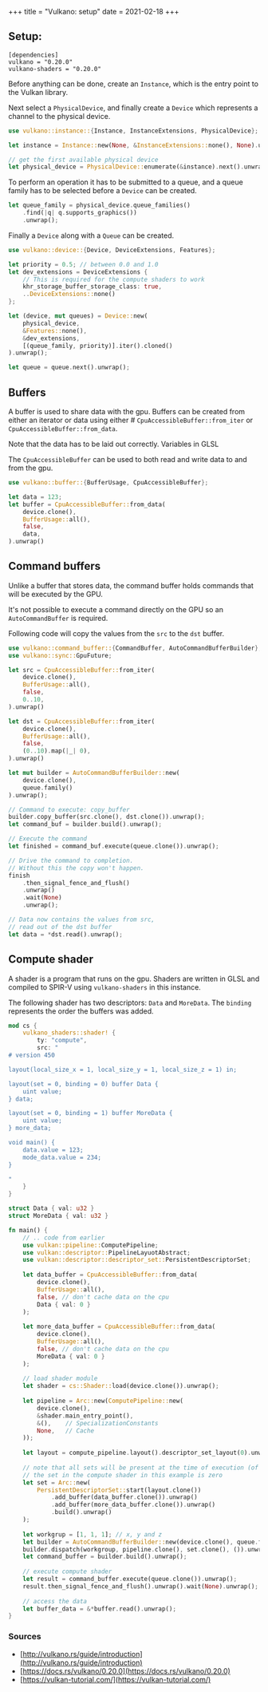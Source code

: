 +++
title = "Vulkano: setup"
date = 2021-02-18
+++

## Setup:

```
[dependencies]
vulkano = "0.20.0"
vulkano-shaders = "0.20.0"
```

Before anything can be done, create an `Instance`, which is the entry point to
the Vulkan library.

Next select a `PhysicalDevice`, and finally create a `Device` which represents
a channel to the physical device.

```rust
use vulkano::instance::{Instance, InstanceExtensions, PhysicalDevice};

let instance = Instance::new(None, &InstanceExtensions::none(), None).unwrap();

// get the first available physical device
let physical_device = PhysicalDevice::enumerate(&instance).next().unwrap();
```

To perform an operation it has to be submitted to a queue, and a queue family
has to be selected before a `Device` can be created.

```rust
let queue_family = physical_device.queue_families()
    .find(|q| q.supports_graphics())
    .unwrap();

```

Finally a `Device` along with a `Queue` can be created.

```rust
use vulkano::device::{Device, DeviceExtensions, Features};

let priority = 0.5; // between 0.0 and 1.0
let dev_extensions = DeviceExtensions {
    // This is required for the compute shaders to work
    khr_storage_buffer_storage_class: true,
    ..DeviceExtensions::none()
};

let (device, mut queues) = Device::new(
    physical_device,
    &Features::none(),
    &dev_extensions,
    [(queue_family, priority)].iter().cloned()
).unwrap();

let queue = queue.next().unwrap();
```

## Buffers

A buffer is used to share data with the gpu. Buffers can be created from either
an iterator or data using either # `CpuAccessibleBuffer::from_iter` or
`CpuAccessibleBuffer::from_data`.

Note that the data has to be laid out correctly.
Variables in GLSL 

The `CpuAccessibleBuffer` can be used to both read and write data to and from
the gpu.

```rust
use vulkano::buffer::{BufferUsage, CpuAccessibleBuffer};

let data = 123;
let buffer = CpuAccessibleBuffer::from_data(
    device.clone(),
    BufferUsage::all(),
    false,
    data,
).unwrap()
```

## Command buffers

Unlike a buffer that stores data, the command buffer holds commands that will be
executed by the GPU.

It's not possible to execute a command directly on the GPU so an `AutoCommandBuffer`
is required.

Following code will copy the values from the `src` to the `dst` buffer.

```rust
use vulkano::command_buffer::{CommandBuffer, AutoCommandBufferBuilder};
use vulkano::sync::GpuFuture;

let src = CpuAccessibleBuffer::from_iter(
    device.clone(),
    BufferUsage::all(),
    false,
    0..10,
).unwrap()

let dst = CpuAccessibleBuffer::from_iter(
    device.clone(),
    BufferUsage::all(),
    false,
    (0..10).map(|_| 0),
).unwrap()

let mut builder = AutoCommandBufferBuilder::new(
    device.clone(),
    queue.family()
).unwrap();

// Command to execute: copy_buffer
builder.copy_buffer(src.clone(), dst.clone()).unwrap();
let command_buf = builder.build().unwrap();

// Execute the command
let finished = command_buf.execute(queue.clone()).unwrap();

// Drive the command to completion.
// Without this the copy won't happen.
finish
    .then_signal_fence_and_flush()
    .unwrap()
    .wait(None)
    .unwrap();

// Data now contains the values from src, 
// read out of the dst buffer
let data = *dst.read().unwrap();
```

## Compute shader

A shader is a program that runs on the gpu. Shaders are written in GLSL and
compiled to SPIR-V using `vulkano-shaders` in this instance.

The following shader has two descriptors: `Data` and `MoreData`.
The `binding` represents the order the buffers was added.

```rust
mod cs {
    vulkano_shaders::shader! {
        ty: "compute",
        src: "
# version 450

layout(local_size_x = 1, local_size_y = 1, local_size_z = 1) in;

layout(set = 0, binding = 0) buffer Data {
    uint value;
} data;

layout(set = 0, binding = 1) buffer MoreData {
    uint value;
} more_data;

void main() {
    data.value = 123;
    mode_data.value = 234;
}

"
    }
}

struct Data { val: u32 }
struct MoreData { val: u32 }

fn main() {
    // .. code from earlier
    use vulkan::pipeline::ComputePipeline;
    use vulkan::descriptor::PipelineLayuotAbstract;
    use vulkan::descriptor::descriptor_set::PersistentDescriptorSet;
    
    let data_buffer = CpuAccessibleBuffer::from_data(
        device.clone(),
        BufferUsage::all(),
        false, // don't cache data on the cpu
        Data { val: 0 }
    );
    
    let more_data_buffer = CpuAccessibleBuffer::from_data(
        device.clone(),
        BufferUsage::all(),
        false, // don't cache data on the cpu
        MoreData { val: 0 }
    );
    
    // load shader module
    let shader = cs::Shader::load(device.clone()).unwrap();
    
    let pipeline = Arc::new(ComputePipeline::new(
        device.clone(),
        &shader.main_entry_point(),
        &(),    // SpecializationConstants
        None,   // Cache
    ));
    
    let layout = compute_pipeline.layout().descriptor_set_layout(0).unwrap();
    
    // note that all sets will be present at the time of execution (of the shader)
    // the set in the compute shader in this example is zero
    let set = Arc::new(
        PersistentDescriptorSet::start(layout.clone())
            .add_buffer(data_buffer.clone()).unwrap()
            .add_buffer(more_data_buffer.clone()).unwrap()
            .build().unwrap()
    );
    
    let workgrup = [1, 1, 1]; // x, y and z
    let builder = AutoCommandBufferBuilder::new(device.clone(), queue.family()).unwrap();
    builder.dispatch(workgroup, pipeline.clone(), set.clone(), ()).unwrap();
    let command_buffer = builder.build().unwrap();
    
    // execute compute shader
    let result = command_buffer.execute(queue.clone()).unwrap();
    result.then_signal_fence_and_flush().unwrap().wait(None).unwrap();
    
    // access the data
    let buffer_data = &*buffer.read().unwrap();
}

```


### Sources

* [http://vulkano.rs/guide/introduction](http://vulkano.rs/guide/introduction)
* [https://docs.rs/vulkano/0.20.0](https://docs.rs/vulkano/0.20.0)
* [https://vulkan-tutorial.com/](https://vulkan-tutorial.com/)
